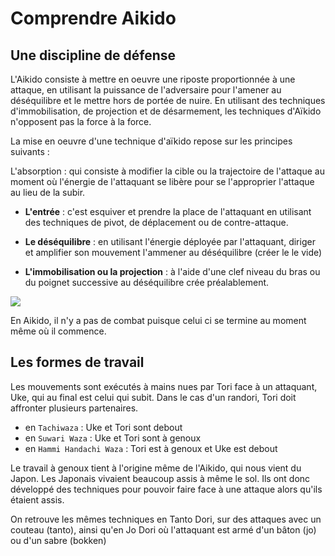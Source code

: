 # Comprendre Aikido

## Une discipline de défense

L'Aikido consiste à mettre en oeuvre une riposte proportionnée à une attaque, en utilisant la puissance de l'adversaire pour l'amener au déséquilibre et le mettre hors de portée de nuire. En utilisant des techniques d'immobilisation, de projection et de désarmement, les techniques d'Aïkido n'opposent pas la force à la force. 

La mise en oeuvre d'une technique d'aïkido repose sur les principes suivants :

L'absorption : qui consiste à modifier la cible ou la trajectoire de l'attaque au moment où l'énergie de l'attaquant se libère pour se l'approprier l'attaque au lieu de la subir.

* **L'entrée** : c'est esquiver et  prendre la place de l'attaquant en utilisant des techniques de pivot, de déplacement ou de contre-attaque.

* **Le déséquilibre** : en utilisant l'énergie déployée par l'attaquant, diriger et amplifier son mouvement l'ammener au déséquilibre (créer le le vide)

* **L'immobilisation ou la projection** : à l'aide d'une clef niveau du bras ou du poignet successive au déséquilibre crée préalablement.

![](/images/feg_johnny_1.jpg)

En Aikido, il n'y a pas de combat puisque celui ci se termine au moment même où il commence.

## Les formes de travail

Les mouvements sont exécutés à mains nues par Tori face à un attaquant, Uke, qui au final est celui qui subit. Dans le cas d'un randori, Tori doit affronter plusieurs partenaires.

- en ```Tachiwaza``` : Uke et Tori sont debout
- en ```Suwari Waza``` : Uke et Tori sont à genoux
- en ```Hammi Handachi Waza``` : Tori est à genoux et Uke est debout

Le travail à genoux tient à l'origine même de l'Aikido, qui nous vient du Japon. Les Japonais vivaient beaucoup assis à même le sol. Ils ont donc développé des techniques pour pouvoir faire face à une attaque alors qu'ils étaient assis.

On retrouve les mêmes techniques en Tanto Dori, sur des attaques avec un couteau (tanto), ainsi qu'en Jo Dori où l'attaquant est armé d'un bâton (jo) ou d'un sabre (bokken)
